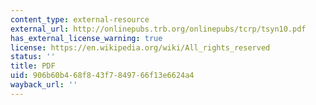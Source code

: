 ```yaml
---
content_type: external-resource
external_url: http://onlinepubs.trb.org/onlinepubs/tcrp/tsyn10.pdf
has_external_license_warning: true
license: https://en.wikipedia.org/wiki/All_rights_reserved
status: ''
title: PDF
uid: 906b60b4-68f8-43f7-8497-66f13e6624a4
wayback_url: ''
---
```

